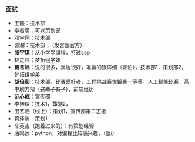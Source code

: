 ### 面试

- 王熙：技术部
- 李若萌：可以策划部
- 邓宇翔：技术部
- *曾越*：技术部 ，（发言很官方）
- **张宇琪**：从小学学编程，打过csp
- 林之吟：梦拓组学妹
- **苗含旭**：说的很多，表达很好，准备的很详细（害怕），技术部1，策划部2，梦拓组学弟
- **胡倍彰**：技术部，比赛爱好者，工程挑战赛世锦赛一等奖，人工智能比赛，高中刷力扣（~~这辈子有了~~），前端经历
- **范心成**：宣传部
- 李博琛：技术1，**策划**2，
- 田艺涵（线上）：策划1，宣传部第二志愿
- 蒋泽滨：策划1
- 车英吉（跑着过来的）：有策划经验
- 唐鸣远：python，对编程比较感兴趣，（很i）